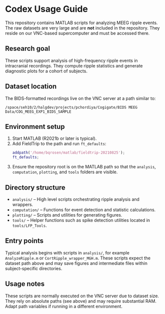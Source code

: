 # Codex Usage Guide

This repository contains MATLAB scripts for analyzing MEEG ripple events. The raw datasets are very large and are **not** included in the repository. They reside on our VNC-based supercomputer and must be accessed there.

## Research goal
These scripts support analysis of high-frequency ripple events in intracranial recordings. They compute ripple statistics and generate diagnostic plots for a cohort of subjects.

## Dataset location
The BIDS-formatted recordings live on the VNC server at a path similar to:

```
/space/seh10/2/halgdev/projects/pchordiya/Cogigate/BIDS MEEG Data/COG_MEEG_EXP1_BIDS_SAMPLE
```

## Environment setup
1. Start MATLAB (R2021b or later is typical).
2. Add FieldTrip to the path and run `ft_defaults`:
   ```matlab
   addpath('/home/bqrosen/matlab/fieldtrip-20210825');
   ft_defaults;
   ```
3. Ensure the repository root is on the MATLAB path so that the `analysis`, `computation`, `plotting`, and `tools` folders are visible.

## Directory structure
- `analysis/` – High level scripts orchestrating ripple analysis and wrappers.
- `computation/` – Functions for event detection and statistic calculations.
- `plotting/` – Scripts and utilities for generating figures.
- `tools/` – Helper functions such as spike detection utilities located in `tools/LFP_Tools`.

## Entry points
Typical analysis begins with scripts in `analysis/`, for example `AnalyzeRipple.m` or `CortRipple_wrapper_MGH.m`. These scripts expect the dataset path above and may save figures and intermediate files within subject-specific directories.

## Usage notes
These scripts are normally executed on the VNC server due to dataset size. They rely on absolute paths (see above) and may require substantial RAM. Adapt path variables if running in a different environment.
